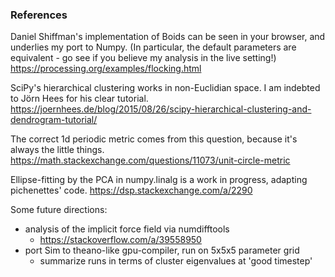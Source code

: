 ### References

Daniel Shiffman's implementation of Boids can be seen in your browser, and underlies my port to Numpy. (In particular, the default parameters are equivalent - go see if you believe my analysis in the live setting!)
https://processing.org/examples/flocking.html

SciPy's hierarchical clustering works in non-Euclidian space. I am indebted to Jörn Hees for his clear tutorial.
https://joernhees.de/blog/2015/08/26/scipy-hierarchical-clustering-and-dendrogram-tutorial/

The correct 1d periodic metric comes from this question, because it's always the little things.
https://math.stackexchange.com/questions/11073/unit-circle-metric

Ellipse-fitting by the PCA in numpy.linalg is a work in progress, adapting pichenettes' code.
https://dsp.stackexchange.com/a/2290

Some future directions:
* analysis of the implicit force field via numdifftools
    * https://stackoverflow.com/a/39558950
* port Sim to theano-like gpu-compiler, run on 5x5x5 parameter grid
    * summarize runs in terms of cluster eigenvalues at 'good timestep'
